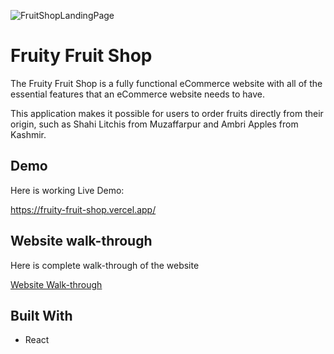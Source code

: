 ![FruitShopLandingPage](https://user-images.githubusercontent.com/94318094/197349608-710f5938-12c5-4a6e-bb96-4d42c92c16fc.png)

# Fruity Fruit Shop

The Fruity Fruit Shop is a fully functional eCommerce website with all of the essential features that an eCommerce website needs to have.

This application makes it possible for users to order fruits directly from their origin, such as Shahi Litchis from Muzaffarpur and Ambri Apples from Kashmir.

## Demo

Here is working Live Demo:

https://fruity-fruit-shop.vercel.app/

## Website walk-through

Here is complete walk-through of the website

[Website Walk-through](https://github.com/fk00750/FruityFruitShop/blob/master/walk-throught.md)

## Built With

- React
